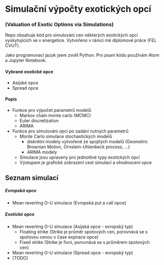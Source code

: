# Simulační výpočty exotických opcí
### (Valuation of Exotic Options via Simulations)


Repo obsahuje kód pro simulování cen některých exotických opcí vyskytujících se v energetice. Vytvořeno v rámci mé diplomové práce (FEL ČVUT).  

Jako programovací jazyk jsem zvolil Python. Pro psaní kódu používám Atom a Jupyter Notebook.


#### Vybrané exotické opce  
* Asijské opce
* Spread opce


#### Popis
* Funkce pro výpočet parametrů modelů
	* Markov chain monte carlo (MCMC)
 	* Euler discretization
 	* ARIMA
* Funkce pro simulování opcí po zadání nutných parametrů
	* Monte Carlo simulace stochastických modelů
		* diskrétní modely vytvořené ze spojitých modelů (Geometric Brownian Motion, Ornstein-Uhlenbeck process, ...)
		* ARIMA modely
	* Simulace jsou upraveny pro jednotlivé typy exotických opcí
	* Výstupem je grafické zobrazení cest simulací a ohodnocení opce


## Seznam simulací
##### Evropská opce
* Mean reverting O-U simulace (Evropská put a call opce)

##### Exotické opce

* Mean reverting O-U simulace (Asijská opce - evropský typ)
	* Floating strike (Strike je průměr spotových cen, porovnává se s spotovou cenou v čase expirace opce)
	* Fixed strike (Strike je fixní, porovnává se s průměrem spotových cen)
* Mean reverting O-U simulace (Spread opce - evropský typ)
* [TODO]
